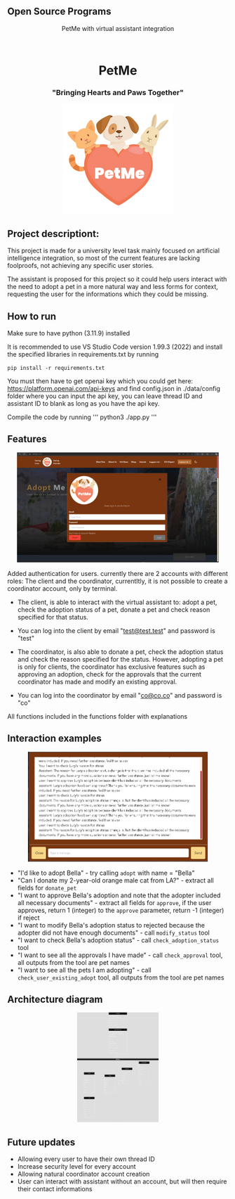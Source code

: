 ## Open Source Programs
<p align="center"> PetMe with virtual assistant integration</p>

<br>
<h1 align="center">PetMe</h1>
<h3 align="center">"Bringing Hearts and Paws Together"</h3>
<p align="center">
  <img src="./static/Images/logo.jpg" height="250px">
  </p>

## Project descriptiont:

This project is made for a university level task mainly focused on artificial intelligence integration, so most of the current features are lacking foolproofs, not achieving any specific user stories. 

The assistant is proposed for this project so it could help users interact with the need to adopt a pet in a more natural way and less forms for context, requesting the user for the informations which they could be missing.

## How to run

Make sure to have python (3.11.9) installed

It is recommended to use VS Studio Code version 1.99.3 (2022) and install the specified libraries in requirements.txt by running
```
pip install -r requirements.txt
```

You must then have to get openai key which you could get here: https://platform.openai.com/api-keys and find config.json in ./data/config folder where you can input the api key, you can leave thread ID and assistant ID to blank as long as you have the api key. 

Compile the code by running ''' python3 ./app.py '''

## Features

<p align="center">
  <img src="./static/Images/authentication.png" height="250px">
</p>

Added authentication for users. currently there are 2 accounts with different roles: The client and the coordinator, currentltly, it is not possible to create a coordinator account, only by terminal.
- The client, is able to interact with the virtual assistant to: adopt a pet, check the adoption status of a pet, donate a pet and check reason specified for that status.
- You can log into the client by email "test@test.test" and password is "test"

- The coordinator, is also able to donate a pet, check the adoption status and check the reason specified for the status. However, adopting a pet is only for clients, the coordinator has exclusive features such as approving an adoption, check for the approvals that the current coordinator has made and modify an existing approval.
- You can log into the coordinator by email "co@co.co" and password is "co"

All functions included in the functions folder with explanations

## Interaction examples

<p align="center">
  <img src="./static/Images/exampleconversation.png" height="250px">
</p>

- "I'd like to adopt Bella" - try calling `adopt` with name = "Bella"
- "Can I donate my 2-year-old orange male cat from LA?" - extract all fields for `donate_pet`
- "I want to approve Bella's adoption and note that the adopter included all necessary documents" - extract all fields for `approve`, if the user approves, return 1 (integer) to the `approve` parameter, return -1 (integer) if reject
- "I want to modify Bella's adoption status to rejected because the adopter did not have enough documents" - call `modify_status` tool
- "I want to check Bella's adoption status" - call `check_adoption_status` tool
- "I want to see all the approvals I have made" - call `check_approval` tool, all outputs from the tool are pet names
- "I want to see all the pets I am adopting" - call `check_user_existing_adopt` tool, all outputs from the tool are pet names

## Architecture diagram

<p align="center">
  <img src="./static/Images/architecturediagram.drawio.png" height="250px">
</p>

## Future updates

- Allowing every user to have their own thread ID
- Increase security level for every account
- Allowing natural coordinator account creation
- User can interact with assistant without an account, but will then require their contact informations
